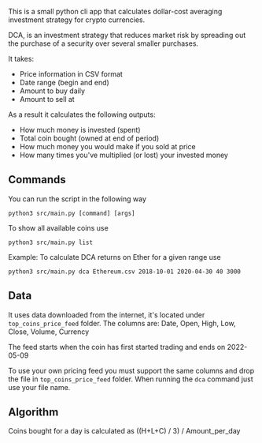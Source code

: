 This is a small python cli app that calculates dollar-cost averaging investment strategy for crypto currencies.

DCA, is an investment strategy that reduces market risk by spreading out the purchase of a security over several smaller purchases.

It takes:
* Price information in CSV format
* Date range (begin and end)
* Amount to buy daily
* Amount to sell at

As a result it calculates the following outputs:
* How much money is invested (spent)
* Total coin bought (owned at end of period)
* How much money you would make if you sold at price
* How many times you've multiplied (or lost) your invested money

## Commands

You can run the script in the following way

`python3 src/main.py [command] [args]`

To show all available coins use

`python3 src/main.py list`

Example: To calculate DCA returns on Ether for a given range use

`python3 src/main.py dca Ethereum.csv 2018-10-01 2020-04-30 40 3000`

## Data

It uses data downloaded from the internet, it's located under `top_coins_price_feed` folder.
The columns are: Date, Open, High, Low, Close, Volume, Currency

The feed starts when the coin has first started trading and ends on 2022-05-09

To use your own pricing feed you must support the same columns and 
drop the file in `top_coins_price_feed` folder. When running the `dca` command
just use your file name.

## Algorithm 

Coins bought for a day is calculated as ((H+L+C) / 3) / Amount_per_day
